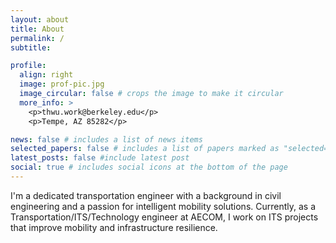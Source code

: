 ```yaml
---
layout: about
title: About
permalink: /
subtitle:  

profile:
  align: right
  image: prof-pic.jpg
  image_circular: false # crops the image to make it circular
  more_info: >
    <p>thwu.work@berkeley.edu</p>
    <p>Tempe, AZ 85282</p>

news: false # includes a list of news items
selected_papers: false # includes a list of papers marked as "selected={true}"
latest_posts: false #include latest post 
social: true # includes social icons at the bottom of the page
---
```


I'm a dedicated transportation engineer with a background in civil engineering and a passion for intelligent mobility solutions. Currently, as a Transportation/ITS/Technology engineer at AECOM, I work on ITS projects that improve mobility and infrastructure resilience. 
